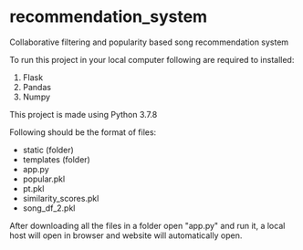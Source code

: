# recommendation_system
Collaborative filtering and popularity based song recommendation system

To run this project in your local computer following are required to installed:
1. Flask
2. Pandas
3. Numpy

This project is made using Python 3.7.8

Following should be the format of files:
- static (folder)
- templates (folder)
- app.py 
- popular.pkl
- pt.pkl
- similarity_scores.pkl
- song_df_2.pkl


After downloading all the files in a folder open "app.py" and run it, a local host will open in browser and website will automatically open.
